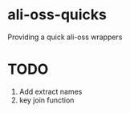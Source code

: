 # ali-oss-quicks
Providing a quick ali-oss wrappers

# TODO

1. Add extract names
2. key join function
